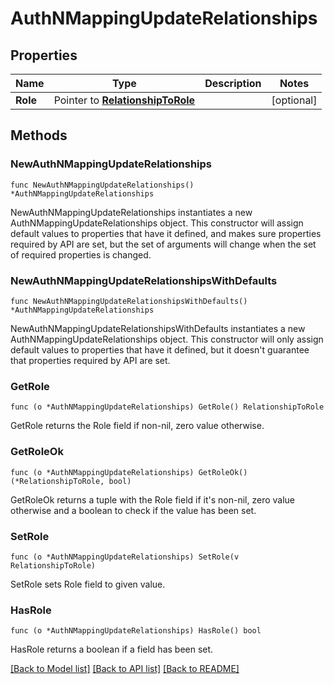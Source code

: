# AuthNMappingUpdateRelationships

## Properties

| Name     | Type                                                       | Description | Notes      |
| -------- | ---------------------------------------------------------- | ----------- | ---------- |
| **Role** | Pointer to [**RelationshipToRole**](RelationshipToRole.md) |             | [optional] |

## Methods

### NewAuthNMappingUpdateRelationships

`func NewAuthNMappingUpdateRelationships() *AuthNMappingUpdateRelationships`

NewAuthNMappingUpdateRelationships instantiates a new AuthNMappingUpdateRelationships object.
This constructor will assign default values to properties that have it defined,
and makes sure properties required by API are set, but the set of arguments
will change when the set of required properties is changed.

### NewAuthNMappingUpdateRelationshipsWithDefaults

`func NewAuthNMappingUpdateRelationshipsWithDefaults() *AuthNMappingUpdateRelationships`

NewAuthNMappingUpdateRelationshipsWithDefaults instantiates a new AuthNMappingUpdateRelationships object.
This constructor will only assign default values to properties that have it defined,
but it doesn't guarantee that properties required by API are set.

### GetRole

`func (o *AuthNMappingUpdateRelationships) GetRole() RelationshipToRole`

GetRole returns the Role field if non-nil, zero value otherwise.

### GetRoleOk

`func (o *AuthNMappingUpdateRelationships) GetRoleOk() (*RelationshipToRole, bool)`

GetRoleOk returns a tuple with the Role field if it's non-nil, zero value otherwise
and a boolean to check if the value has been set.

### SetRole

`func (o *AuthNMappingUpdateRelationships) SetRole(v RelationshipToRole)`

SetRole sets Role field to given value.

### HasRole

`func (o *AuthNMappingUpdateRelationships) HasRole() bool`

HasRole returns a boolean if a field has been set.

[[Back to Model list]](../README.md#documentation-for-models) [[Back to API list]](../README.md#documentation-for-api-endpoints) [[Back to README]](../README.md)
